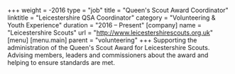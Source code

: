 +++
weight = -2016
type = "job"
title = "Queen's Scout Award Coordinator"
linktitle = "Leicestershire QSA Coordinator"
category = "Volunteering & Youth Experience"
duration = "2016 &ndash; Present"
[company]
  name = "Leicestershire Scouts"
  url = "http://www.leicestershirescouts.org.uk"
[menu]
  [menu.main]
    parent = "volunteering"
+++
Supporting the administration of the Queen's Scout Award for Leicestershire Scouts.  Advising members, leaders and commissioners about the award and helping to ensure standards are met.
